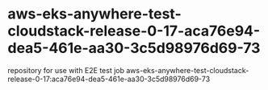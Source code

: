# aws-eks-anywhere-test-cloudstack-release-0-17-aca76e94-dea5-461e-aa30-3c5d98976d69-73
repository for use with E2E test job aws-eks-anywhere-test-cloudstack-release-0-17:aca76e94-dea5-461e-aa30-3c5d98976d69-73
